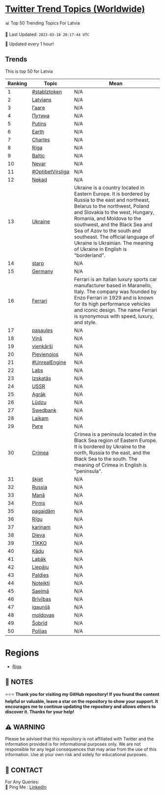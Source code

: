[Twitter Trend Topics (Worldwide)](https://github.com/ErcinDedeoglu/Twitter-Trend-Topics)
==========


📊 Top 50 Trending Topics For Latvia

📆 Last Updated: `2023-03-18 20:17:44 UTC`

🔧 Updated every 1 hour!


## Trends

This is top 50 for Latvia

| Ranking | Topic | Mean |
| ------- | ------------ | ------------ |
| 1 | [#stablztoken](http://twitter.com/search?q=%23stablztoken) | N/A |
| 2 | [Latvians](http://twitter.com/search?q=Latvians) | N/A |
| 3 | [Гааге](http://twitter.com/search?q=%d0%93%d0%b0%d0%b0%d0%b3%d0%b5) | N/A |
| 4 | [Путина](http://twitter.com/search?q=%d0%9f%d1%83%d1%82%d0%b8%d0%bd%d0%b0) | N/A |
| 5 | [Putins](http://twitter.com/search?q=Putins) | N/A |
| 6 | [Earth](http://twitter.com/search?q=Earth) | N/A |
| 7 | [Charles](http://twitter.com/search?q=Charles) | N/A |
| 8 | [Rīga](http://twitter.com/search?q=R%c4%abga) | N/A |
| 9 | [Baltic](http://twitter.com/search?q=Baltic) | N/A |
| 10 | [Nevar](http://twitter.com/search?q=Nevar) | N/A |
| 11 | [#OptibetVirsliga](http://twitter.com/search?q=%23OptibetVirsliga) | N/A |
| 12 | [Nekad](http://twitter.com/search?q=Nekad) | N/A |
| 13 | [Ukraine](http://twitter.com/search?q=Ukraine) | Ukraine is a country located in Eastern Europe. It is bordered by Russia to the east and northeast, Belarus to the northwest, Poland and Slovakia to the west, Hungary, Romania, and Moldova to the southwest, and the Black Sea and Sea of Azov to the south and southeast. The official language of Ukraine is Ukrainian. The meaning of Ukraine in English is "borderland". |
| 14 | [starp](http://twitter.com/search?q=starp) | N/A |
| 15 | [Germany](http://twitter.com/search?q=Germany) | N/A |
| 16 | [Ferrari](http://twitter.com/search?q=Ferrari) | Ferrari is an Italian luxury sports car manufacturer based in Maranello, Italy. The company was founded by Enzo Ferrari in 1929 and is known for its high performance vehicles and iconic design. The name Ferrari is synonymous with speed, luxury, and style. |
| 17 | [pasaules](http://twitter.com/search?q=pasaules) | N/A |
| 18 | [Viņš](http://twitter.com/search?q=Vi%c5%86%c5%a1) | N/A |
| 19 | [vienkārši](http://twitter.com/search?q=vienk%c4%81r%c5%a1i) | N/A |
| 20 | [Pievienojos](http://twitter.com/search?q=Pievienojos) | N/A |
| 21 | [#UnrealEngine](http://twitter.com/search?q=%23UnrealEngine) | N/A |
| 22 | [Labs](http://twitter.com/search?q=Labs) | N/A |
| 23 | [Izskatās](http://twitter.com/search?q=Izskat%c4%81s) | N/A |
| 24 | [USSR](http://twitter.com/search?q=USSR) | N/A |
| 25 | [Agrāk](http://twitter.com/search?q=Agr%c4%81k) | N/A |
| 26 | [Lūdzu](http://twitter.com/search?q=L%c5%abdzu) | N/A |
| 27 | [Swedbank](http://twitter.com/search?q=Swedbank) | N/A |
| 28 | [Laikam](http://twitter.com/search?q=Laikam) | N/A |
| 29 | [Риге](http://twitter.com/search?q=%d0%a0%d0%b8%d0%b3%d0%b5) | N/A |
| 30 | [Crimea](http://twitter.com/search?q=Crimea) | Crimea is a peninsula located in the Black Sea region of Eastern Europe. It is bordered by Ukraine to the north, Russia to the east, and the Black Sea to the south. The meaning of Crimea in English is "peninsula". |
| 31 | [šķiet](http://twitter.com/search?q=%c5%a1%c4%b7iet) | N/A |
| 32 | [Russia](http://twitter.com/search?q=Russia) | N/A |
| 33 | [Manā](http://twitter.com/search?q=Man%c4%81) | N/A |
| 34 | [Pirms](http://twitter.com/search?q=Pirms) | N/A |
| 35 | [pagaidām](http://twitter.com/search?q=pagaid%c4%81m) | N/A |
| 36 | [Rīgu](http://twitter.com/search?q=R%c4%abgu) | N/A |
| 37 | [kariņam](http://twitter.com/search?q=kari%c5%86am) | N/A |
| 38 | [Dieva](http://twitter.com/search?q=Dieva) | N/A |
| 39 | [TİKKO](http://twitter.com/search?q=T%c4%b0KKO) | N/A |
| 40 | [Kādu](http://twitter.com/search?q=K%c4%81du) | N/A |
| 41 | [Labāk](http://twitter.com/search?q=Lab%c4%81k) | N/A |
| 42 | [Liepāju](http://twitter.com/search?q=Liep%c4%81ju) | N/A |
| 43 | [Paldies](http://twitter.com/search?q=Paldies) | N/A |
| 44 | [Noteikti](http://twitter.com/search?q=Noteikti) | N/A |
| 45 | [Saeimā](http://twitter.com/search?q=Saeim%c4%81) | N/A |
| 46 | [Brīvības](http://twitter.com/search?q=Br%c4%abv%c4%abbas) | N/A |
| 47 | [igaunijā](http://twitter.com/search?q=igaunij%c4%81) | N/A |
| 48 | [moldovas](http://twitter.com/search?q=moldovas) | N/A |
| 49 | [Šobrīd](http://twitter.com/search?q=%c5%a0obr%c4%abd) | N/A |
| 50 | [Polijas](http://twitter.com/search?q=Polijas) | N/A |



# Regions

* [Riga](</Latvia/Riga.md>)



## 📝 NOTES

⭐⭐⭐ **Thank you for visiting my GitHub repository! If you found the content helpful or valuable, leave a star on the repository to show your support. It encourages me to continue updating the repository and allows others to discover it. Thanks for your help!**


## ⚠️ WARNING

Please be advised that this repository is not affiliated with Twitter and the information provided is for informational purposes only. We are not responsible for any legal consequences that may arise from the use of this information. Use at your own risk and solely for educational purposes.


## 📨 CONTACT

 For Any Queries:  
            🏓 Ping Me : [LinkedIn](https://www.linkedin.com/in/ercindedeoglu/)

